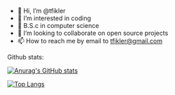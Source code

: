 - 👋 Hi, I’m @tfikler
- 👀 I’m interested in coding
- 🌱 B.S.c in computer science
- 💞️ I’m looking to collaborate on open source projects
- 📫 How to reach me by email to tfikler@gmail.com

<!---
tfikler/tfikler is a ✨ special ✨ repository because its `README.md` (this file) appears on your GitHub profile.
You can click the Preview link to take a look at your changes.
--->
Github stats:

[![Anurag's GitHub stats](https://stats-y9e8.vercel.app/api?username=tfikler)](https://github.com/tfikler/github-readme-stats)

[![Top Langs](https://stats-y9e8.vercel.app/api/top-langs/?username=tfikler)](https://github.com/tfikler/github-readme-stats)

